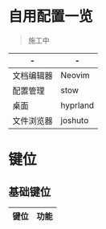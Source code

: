 # 自用配置一览
> 施工中

|-|-|
|------------|----------|
| 文档编辑器 | Neovim   |
| 配置管理   | stow     |
| 桌面       | hyprland |
| 文件浏览器 | joshuto  |

# 键位
## 基础键位 
| 键位 | 功能 |
|------|------|
